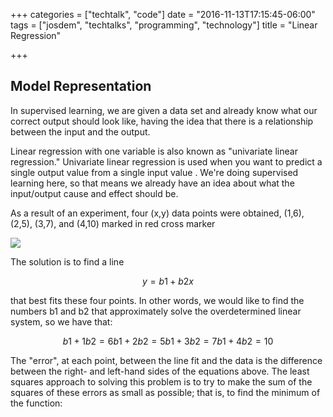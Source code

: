 +++
categories = ["techtalk", "code"]
date = "2016-11-13T17:15:45-06:00"
tags = ["josdem", "techtalks", "programming", "technology"]
title = "Linear Regression"

+++

## Model Representation

In supervised learning, we are given a data set and already know what our correct output should look like, having the idea that there is a relationship between the input and the output.

Linear regression with one variable is also known as "univariate linear regression."
Univariate linear regression is used when you want to predict a single output value  from a single input value . We're doing supervised learning here, so that means we already have an idea about what the input/output cause and effect should be.

As a result of an experiment, four (x,y) data points were obtained, (1,6), (2,5), (3,7), and (4,10) marked in red cross marker

<img src="/img/techtalks/machine_learning/linear_regression.png">

The solution is to find a line

```math
y = b1 + b2x
```

that best fits these four points. In other words, we would like to find the numbers b1 and b2 that approximately solve the overdetermined linear system, so we have that:

```math
b1 + 1b2 = 6
b1 + 2b2 = 5
b1 + 3b2 = 7
b1 + 4b2 = 10
```

The "error", at each point, between the line fit and the data is the difference between the right- and left-hand sides of the equations above. The least squares approach to solving this problem is to try to make the sum of the squares of these errors as small as possible; that is, to find the minimum of the function:



